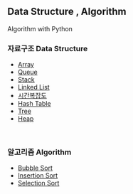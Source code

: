 ## Data Structure , Algorithm
Algorithm with Python

### 자료구조 Data Structure 
* [Array](https://github.com/6161990/Algorithm/blob/main/Data%20Structure/Array.md)
* [Queue](https://github.com/6161990/Algorithm/blob/main/Data%20Structure/Queue.md)
* [Stack](https://github.com/6161990/Algorithm/blob/main/Data%20Structure/Stack.md)
* [Linked List](https://github.com/6161990/Algorithm/blob/main/Data%20Structure/Linked%20List.md)
* [시간복잡도](https://github.com/6161990/Algorithm/blob/main/Data%20Structure/%EC%8B%9C%EA%B0%84%20%EB%B3%B5%EC%9E%A1%EB%8F%84.md)
* [Hash Table](https://github.com/6161990/Algorithm/blob/main/Data%20Structure/Hash%20Table.md)
* [Tree](https://github.com/6161990/Algorithm/blob/main/Data%20Structure/Tree.md)
* [Heap](https://github.com/6161990/Algorithm/blob/main/Data%20Structure/Heap.md)

<br>

### 알고리즘 Algorithm
* [Bubble Sort](https://github.com/6161990/Algorithm/blob/main/Algorithm/Bubble%20Sort.md)
* [Insertion Sort](https://github.com/6161990/Algorithm/blob/main/Algorithm/Insertion%20Sort.md)
* [Selection Sort](https://github.com/6161990/Algorithm/blob/main/Algorithm/Selection%20Sort.md)
